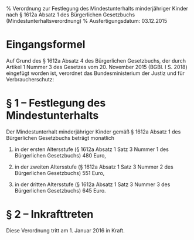 % Verordnung zur Festlegung des Mindestunterhalts minderjähriger Kinder nach § 1612a Absatz 1 des Bürgerlichen Gesetzbuchs  (Mindestunterhaltsverordnung)
% Ausfertigungsdatum: 03.12.2015
 
# Eingangsformel

Auf Grund des § 1612a Absatz 4 des Bürgerlichen Gesetzbuchs, der durch Artikel 1 Nummer 3 des Gesetzes vom 20. November 2015 (BGBl. I S. 2018) eingefügt worden ist, verordnet das Bundesministerium der Justiz und für Verbraucherschutz:

# § 1 – Festlegung des Mindestunterhalts

Der Mindestunterhalt minderjähriger Kinder gemäß § 1612a Absatz 1 des Bürgerlichen Gesetzbuchs beträgt monatlich

1. in der ersten Altersstufe (§ 1612a Absatz 1 Satz 3 Nummer 1 des Bürgerlichen Gesetzbuchs) 480 Euro,

2. in der zweiten Altersstufe (§ 1612a Absatz 1 Satz 3 Nummer 2 des Bürgerlichen Gesetzbuchs) 551 Euro,

3. in der dritten Altersstufe (§ 1612a Absatz 1 Satz 3 Nummer 3 des Bürgerlichen Gesetzbuchs) 645 Euro.

# § 2 – Inkrafttreten

Diese Verordnung tritt am 1. Januar 2016 in Kraft.
